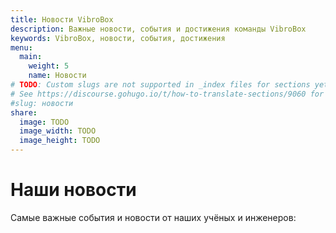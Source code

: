 ```yaml
---
title: Новости VibroBox
description: Важные новости, события и достижения команды VibroBox
keywords: VibroBox, новости, события, достижения
menu:
  main:
    weight: 5
    name: Новости
# TODO: Custom slugs are not supported in _index files for sections yet.
# See https://discourse.gohugo.io/t/how-to-translate-sections/9060 for more details.
#slug: новости
share:
  image: TODO
  image_width: TODO
  image_height: TODO
---
```


# Наши новости

Самые важные события и новости от наших учёных и инженеров:
